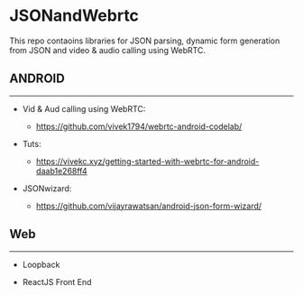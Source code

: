 # JSONandWebrtc
This repo contaoins libraries for JSON parsing, dynamic form generation from JSON and video &amp; audio calling using WebRTC.

## ANDROID
---

* Vid & Aud calling using WebRTC:
  * https://github.com/vivek1794/webrtc-android-codelab/

* Tuts:
  * https://vivekc.xyz/getting-started-with-webrtc-for-android-daab1e268ff4

* JSONwizard:
  * https://github.com/vijayrawatsan/android-json-form-wizard/

## Web
---
* Loopback

* ReactJS Front End
